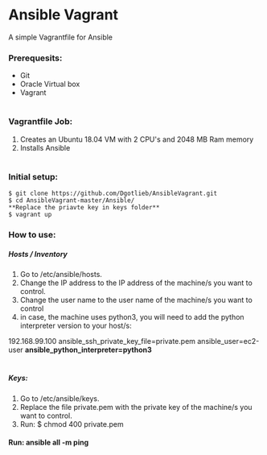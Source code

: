 # Ansible Vagrant
A simple Vagrantfile for Ansible

### Prerequesits:
* Git
* Oracle Virtual box
* Vagrant

#


### Vagrantfile Job:
1. Creates an Ubuntu 18.04 VM with 2 CPU's and 2048 MB Ram memory
2. Installs Ansible

# 

### Initial setup:

    $ git clone https://github.com/Dgotlieb/AnsibleVagrant.git 
    $ cd AnsibleVagrant-master/Ansible/
    **Replace the priavte key in keys folder**
    $ vagrant up
    
    
### How to use:
 
##### Hosts / Inventory

1. Go to /etc/ansible/hosts.
2. Change the IP address to the IP address of the machine/s you want to control.
3. Change the user name to the user name of the machine/s you want to control
4. in case, the machine uses python3, you will need to add the python interpreter version to your host/s:
 
 192.168.99.100 ansible_ssh_private_key_file=private.pem ansible_user=ec2-user **ansible_python_interpreter=python3**

 #
 
##### Keys: 
1. Go to /etc/ansible/keys.
2. Replace the file private.pem with the private key of the machine/s you want to control.
3. Run: $ chmod 400 private.pem

#### Run: **ansible all -m ping**
 
 #
 

